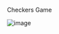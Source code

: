 Checkers Game

![image](https://user-images.githubusercontent.com/37156152/177417870-fa9c16ba-85a9-4c55-983d-ca7746bab24e.png)
